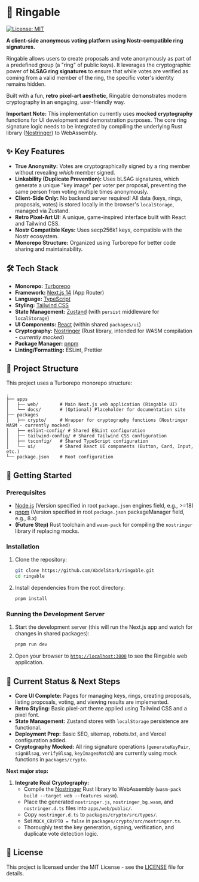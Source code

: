 # 💍 Ringable

[![License: MIT](https://img.shields.io/badge/License-MIT-yellow.svg)](https://opensource.org/licenses/MIT)

**A client-side anonymous voting platform using Nostr-compatible ring signatures.**

Ringable allows users to create proposals and vote anonymously as part of a predefined group (a "ring" of public keys). It leverages the cryptographic power of **bLSAG ring signatures** to ensure that while votes are verified as coming from a valid member of the ring, the specific voter's identity remains hidden.

Built with a fun, **retro pixel-art aesthetic**, Ringable demonstrates modern cryptography in an engaging, user-friendly way.

**Important Note:** This implementation currently uses **mocked cryptography** functions for UI development and demonstration purposes. The core ring signature logic needs to be integrated by compiling the underlying Rust library ([Nostringer](https://github.com/AbdelStark/nostringer)) to WebAssembly.

## ✨ Key Features

- **True Anonymity:** Votes are cryptographically signed by a ring member without revealing _which_ member signed.
- **Linkability (Duplicate Prevention):** Uses bLSAG signatures, which generate a unique "key image" per voter per proposal, preventing the same person from voting multiple times anonymously.
- **Client-Side Only:** No backend server required! All data (keys, rings, proposals, votes) is stored locally in the browser's `localStorage`, managed via Zustand.
- **Retro Pixel-Art UI:** A unique, game-inspired interface built with React and Tailwind CSS.
- **Nostr Compatible Keys:** Uses secp256k1 keys, compatible with the Nostr ecosystem.
- **Monorepo Structure:** Organized using Turborepo for better code sharing and maintainability.

## 🛠️ Tech Stack

- **Monorepo:** [Turborepo](https://turbo.build/repo)
- **Framework:** [Next.js 14](https://nextjs.org/) (App Router)
- **Language:** [TypeScript](https://www.typescriptlang.org/)
- **Styling:** [Tailwind CSS](https://tailwindcss.com/)
- **State Management:** [Zustand](https://zustand-demo.pmnd.rs/) (with `persist` middleware for `localStorage`)
- **UI Components:** [React](https://reactjs.org/) (within shared `packages/ui`)
- **Cryptography:** [Nostringer](https://github.com/AbdelStark/nostringer) (Rust library, intended for WASM compilation - _currently mocked_)
- **Package Manager:** [pnpm](https://pnpm.io/)
- **Linting/Formatting:** ESLint, Prettier

## 📂 Project Structure

This project uses a Turborepo monorepo structure:

```plaintext
.
├── apps
│   ├── web/        # Main Next.js web application (Ringable UI)
│   └── docs/       # (Optional) Placeholder for documentation site
├── packages
│   ├── crypto/     # Wrapper for cryptography functions (Nostringer WASM - currently mocked)
│   ├── eslint-config/ # Shared ESLint configuration
│   ├── tailwind-config/ # Shared Tailwind CSS configuration
│   ├── tsconfig/   # Shared TypeScript configuration
│   └── ui/         # Shared React UI components (Button, Card, Input, etc.)
└── package.json    # Root configuration
```

## 🚀 Getting Started

### Prerequisites

- [Node.js](https://nodejs.org/) (Version specified in root `package.json` engines field, e.g., >=18)
- [pnpm](https://pnpm.io/) (Version specified in root `package.json` packageManager field, e.g., 8.x)
- **(Future Step)** Rust toolchain and `wasm-pack` for compiling the `nostringer` library if replacing mocks.

### Installation

1.  Clone the repository:
    ```bash
    git clone https://github.com/AbdelStark/ringable.git
    cd ringable
    ```
2.  Install dependencies from the root directory:
    ```bash
    pnpm install
    ```

### Running the Development Server

1.  Start the development server (this will run the Next.js app and watch for changes in shared packages):
    ```bash
    pnpm run dev
    ```
2.  Open your browser to [`http://localhost:3000`](http://localhost:3000) to see the Ringable web application.

## 🚧 Current Status & Next Steps

- **Core UI Complete:** Pages for managing keys, rings, creating proposals, listing proposals, voting, and viewing results are implemented.
- **Retro Styling:** Basic pixel-art theme applied using Tailwind CSS and a pixel font.
- **State Management:** Zustand stores with `localStorage` persistence are functional.
- **Deployment Prep:** Basic SEO, sitemap, robots.txt, and Vercel configuration added.
- **Cryptography Mocked:** All ring signature operations (`generateKeyPair`, `signBlsag`, `verifyBlsag`, `keyImagesMatch`) are currently using mock functions in `packages/crypto`.

**Next major step:**

1.  **Integrate Real Cryptography:**
    - Compile the [Nostringer](https://github.com/AbdelStark/nostringer) Rust library to WebAssembly (`wasm-pack build --target web --features wasm`).
    - Place the generated `nostringer.js`, `nostringer_bg.wasm`, and `nostringer.d.ts` files into `apps/web/public/`.
    - Copy `nostringer.d.ts` to `packages/crypto/src/types/`.
    - Set `MOCK_CRYPTO = false` in `packages/crypto/src/nostringer.ts`.
    - Thoroughly test the key generation, signing, verification, and duplicate vote detection logic.

## 📄 License

This project is licensed under the MIT License - see the [LICENSE](LICENSE) file for details.
